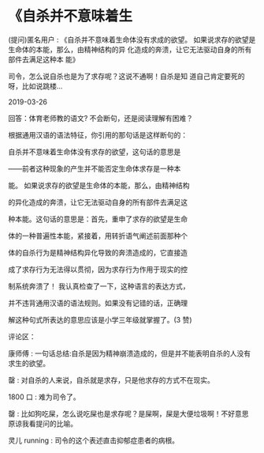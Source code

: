 # 《自杀并不意味着生

(提问)匿名用户 : 《自杀并不意味着生命体没有求成的欲望。 如果说求存的欲望是生命体的本能，那么，由精神结构的异 化造成的奔溃，让它无法驱动自身的所有部件去满足这种本 能》

司令，怎么说自杀也是为了求存呢？这说不通啊！自杀是知 道自己肯定要死的呀，比如说跳楼...

2019-03-26

回答：体育老师教的语文? 不会断句，还是阅读理解有困难？

根据通用汉语的语法特征，你引用的那句话是这样断句的：

自杀并不意味着生命体没有求存的欲望，这句话的意思是

——前者这种现象的产生并不能否定生命体求存是一种本

能。 如果说求存的欲望是生命体的本能，那么，由精神结构

的异化造成的奔溃，让它无法驱动自身的所有部件去满足这

种本能。这句话的意思是：首先，重申了求存的欲望是生命

体的一种普遍性本能，紧接着，用转折语气阐述前面那种个

体的自杀行为是精神结构异化导致的奔溃造成的，它直接造

成了求存行为无法得以贯彻，因为求存行为作用于现实的控

制系统奔溃了！ 我认真检查了一下，这种语言的表达方式，

并不违背通用汉语的语法规则。如果没有记错的话，正确理

解这种句式所表达的意思应该是小学三年级就掌握了。(3 赞)

评论区：

康师傅 : 一句话总结:自杀是因为精神崩溃造成的，但是并不能表明自杀的人没有求生的欲望。

罄 : 对自杀的人来说，自杀就是求存，只是他求存的方式不在现实。

1800 口 : 难为司令了。

罄 : 比如狗吃屎，怎么说吃屎也是求存呢？是屎啊，屎是大便垃圾啊！不好意思 原谅我看提问的比喻。

灵儿 running : 司令的这个表述直击抑郁症患者的病根。